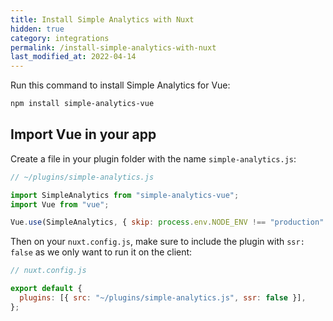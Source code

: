 ```yaml
---
title: Install Simple Analytics with Nuxt
hidden: true
category: integrations
permalink: /install-simple-analytics-with-nuxt
last_modified_at: 2022-04-14
---
```


Run this command to install Simple Analytics for Vue:

```bash
npm install simple-analytics-vue
```

## Import Vue in your app

Create a file in your plugin folder with the name `simple-analytics.js`:

```js
// ~/plugins/simple-analytics.js

import SimpleAnalytics from "simple-analytics-vue";
import Vue from "vue";

Vue.use(SimpleAnalytics, { skip: process.env.NODE_ENV !== "production" });
```

Then on your `nuxt.config.js`, make sure to include the plugin with `ssr: false` as we only want to run it on the client:

```js
// nuxt.config.js

export default {
  plugins: [{ src: "~/plugins/simple-analytics.js", ssr: false }],
};
```
